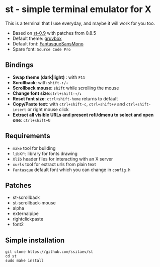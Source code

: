 # st - simple terminal emulator for X

This is a terminal that I use everyday, and maybe it will work for you too.

+ Based on [st-0.9](https://st.suckless.org/) with patches from 0.8.5
+ Default theme: [gruvbox](https://github.com/morhetz/gruvbox)
+ Default font: [FantasqueSansMono](https://github.com/belluzj/fantasque-sans)
+ Spare font: `Source Code Pro`

## Bindings

+ **Swap theme (dark|light)** : with `F11`
+ **Scrollback**: with `shift-↑/↓`
+ **Scrollback mouse**: `shift` while scrolling the mouse
+ **Change font size**:`ctrl+shift-↑/↓`
+ **Reset font size**: `ctrl+shift-home` returns to default
+ **Copy/Paste text**: with `ctrl+shift-c`, `ctrl+shift+v` and `ctrl+shift-insert` or right mouse click
+ **Extract all visible URLs and present rofi/dmenu to select and open one**: `ctrl+shift+U`

## Requirements

+ `make` tool for building
+ `libXft` library for fonts drawing
+ `Xlib` header files for interacting with an X server
+ `xurls` tool for extract urls from plain text
+ `Fantasque` default font which you can change in `config.h`

## Patches

+ st-scrollback
+ st-scrollback-mouse
+ alpha
+ externalpipe
+ rightclickpaste
+ font2

## Simple installation

```
git clone https://github.com/ssilaev/st
cd st
sudo make install
```


